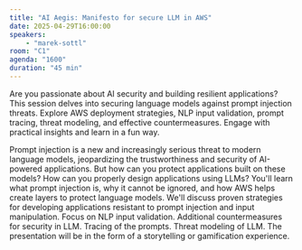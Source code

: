 ```yaml
---
title: "AI Aegis: Manifesto for secure LLM in AWS"
date: 2025-04-29T16:00:00
speakers:
    - "marek-sottl"
room: "C1"
agenda: "1600"
duration: "45 min"
---
```


Are you passionate about AI security and building resilient applications? This session delves into securing language models against prompt injection threats. Explore AWS deployment strategies, NLP input validation, prompt tracing, threat modeling, and effective countermeasures. Engage with practical insights and learn in a fun way.

Prompt injection is a new and increasingly serious threat to modern language models, jeopardizing the trustworthiness and security of AI-powered applications. But how can you protect applications built on these models? How can you properly design applications using LLMs? You'll learn what prompt injection is, why it cannot be ignored, and how AWS helps create layers to protect language models. We'll discuss proven strategies for developing applications resistant to prompt injection and input manipulation. Focus on NLP input validation. Additional countermeasures for security in LLM. Tracing of the prompts. Threat modeling of LLM. The presentation will be in the form of a storytelling or gamification experience.

